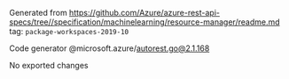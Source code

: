 Generated from https://github.com/Azure/azure-rest-api-specs/tree//specification/machinelearning/resource-manager/readme.md tag: `package-workspaces-2019-10`

Code generator @microsoft.azure/autorest.go@2.1.168

No exported changes